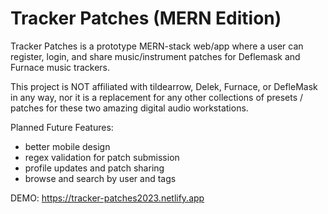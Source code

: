 # Tracker Patches (MERN Edition)

Tracker Patches is a prototype MERN-stack web/app where a user can register, login, and share music/instrument patches for Deflemask and Furnace music trackers. 

This project is NOT affiliated with tildearrow, Delek, Furnace, or DefleMask in any way, nor it is a replacement for any other collections of presets / patches for these two amazing digital audio workstations.

Planned Future Features:
- better mobile design 
- regex validation for patch submission
- profile updates and patch sharing
- browse and search by user and tags

DEMO: https://tracker-patches2023.netlify.app
